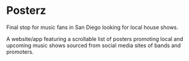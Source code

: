 # Posterz
Final stop for music fans in San Diego looking for local house shows.

A website/app featuring a scrollable list of posters promoting local and upcoming music shows sourced from social media sites of bands and promoters.
